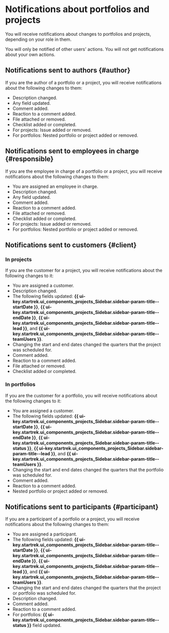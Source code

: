 # Notifications about portfolios and projects

You will receive notifications about changes to portfolios and projects, depending on your role in them.

You will only be notified of other users' actions. You will not get notifications about your own actions.

## Notifications sent to authors {#author}

If you are the author of a portfolio or a project, you will receive notifications about the following changes to them:

* Description changed.
* Any field updated.
* Comment added.
* Reaction to a comment added.
* File attached or removed.
* Checklist added or completed.
* For projects: Issue added or removed.
* For portfolios: Nested portfolio or project added or removed.

## Notifications sent to employees in charge {#responsible}

If you are the employee in charge of a portfolio or a project, you will receive notifications about the following changes to them:

* You are assigned an employee in charge.
* Description changed.
* Any field updated.
* Comment added.
* Reaction to a comment added.
* File attached or removed.
* Checklist added or completed.
* For projects: Issue added or removed.
* For portfolios: Nested portfolio or project added or removed.

## Notifications sent to customers {#client}

### In projects

If you are the customer for a project, you will receive notifications about the following changes to it:

* You are assigned a customer.
* Description changed.
* The following fields updated: **{{ ui-key.startrek.ui_components_projects_Sidebar.sidebar-param-title--startDate }}**, **{{ ui-key.startrek.ui_components_projects_Sidebar.sidebar-param-title--endDate }}**, **{{ ui-key.startrek.ui_components_projects_Sidebar.sidebar-param-title--lead }}**, and **{{ ui-key.startrek.ui_components_projects_Sidebar.sidebar-param-title--teamUsers }}**.
* Changing the start and end dates changed the quarters that the project was scheduled for.
* Comment added.
* Reaction to a comment added.
* File attached or removed.
* Checklist added or completed.

### In portfolios

If you are the customer for a portfolio, you will receive notifications about the following changes to it:

* You are assigned a customer.
* The following fields updated: **{{ ui-key.startrek.ui_components_projects_Sidebar.sidebar-param-title--startDate }}**, **{{ ui-key.startrek.ui_components_projects_Sidebar.sidebar-param-title--endDate }}**, **{{ ui-key.startrek.ui_components_projects_Sidebar.sidebar-param-title--status }}**, **{{ ui-key.startrek.ui_components_projects_Sidebar.sidebar-param-title--lead }}**, and **{{ ui-key.startrek.ui_components_projects_Sidebar.sidebar-param-title--teamUsers }}**.
* Changing the start and end dates changed the quarters that the portfolio was scheduled for.
* Comment added.
* Reaction to a comment added.
* Nested portfolio or project added or removed.

## Notifications sent to participants {#participant}

If you are a participant of a portfolio or a project, you will receive notifications about the following changes to them:

* You are assigned a participant.
* The following fields updated: **{{ ui-key.startrek.ui_components_projects_Sidebar.sidebar-param-title--startDate }}**, **{{ ui-key.startrek.ui_components_projects_Sidebar.sidebar-param-title--endDate }}**, **{{ ui-key.startrek.ui_components_projects_Sidebar.sidebar-param-title--lead }}**, and **{{ ui-key.startrek.ui_components_projects_Sidebar.sidebar-param-title--teamUsers }}**.
* Changing the start and end dates changed the quarters that the project or portfolio was scheduled for.
* Description changed.
* Comment added.
* Reaction to a comment added.
* For portfolios: **{{ ui-key.startrek.ui_components_projects_Sidebar.sidebar-param-title--status }}** field updated.